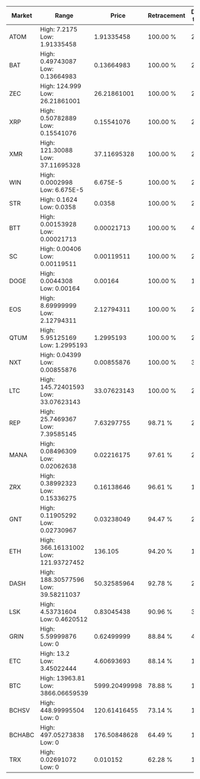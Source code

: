 | Market | Range | Price| Retracement | Doubles to 50% |
| --- | --- | --- | --- | --- |
| ATOM | High: 7.2175<br />Low: 1.91335458 | 1.91335458 | 100.00 % | 2.39 |
| BAT | High: 0.49743087<br />Low: 0.13664983 | 0.13664983 | 100.00 % | 2.32 |
| ZEC | High: 124.999<br />Low: 26.21861001 | 26.21861001 | 100.00 % | 2.88 |
| XRP | High: 0.50782889<br />Low: 0.15541076 | 0.15541076 | 100.00 % | 2.13 |
| XMR | High: 121.30088<br />Low: 37.11695328 | 37.11695328 | 100.00 % | 2.13 |
| WIN | High: 0.0002998<br />Low: 6.675E-5 | 6.675E-5 | 100.00 % | 2.75 |
| STR | High: 0.1624<br />Low: 0.0358 | 0.0358 | 100.00 % | 2.77 |
| BTT | High: 0.00153928<br />Low: 0.00021713 | 0.00021713 | 100.00 % | 4.04 |
| SC | High: 0.00406<br />Low: 0.00119511 | 0.00119511 | 100.00 % | 2.20 |
| DOGE | High: 0.0044308<br />Low: 0.00164 | 0.00164 | 100.00 % | 1.85 |
| EOS | High: 8.69999999<br />Low: 2.12794311 | 2.12794311 | 100.00 % | 2.54 |
| QTUM | High: 5.95125169<br />Low: 1.2995193 | 1.2995193 | 100.00 % | 2.79 |
| NXT | High: 0.04399<br />Low: 0.00855876 | 0.00855876 | 100.00 % | 3.07 |
| LTC | High: 145.72401593<br />Low: 33.07623143 | 33.07623143 | 100.00 % | 2.70 |
| REP | High: 25.7469367<br />Low: 7.39585145 | 7.63297755 | 98.71 % | 2.17 |
| MANA | High: 0.08496309<br />Low: 0.02062638 | 0.02216175 | 97.61 % | 2.38 |
| ZRX | High: 0.38992323<br />Low: 0.15336275 | 0.16138646 | 96.61 % | 1.68 |
| GNT | High: 0.11905292<br />Low: 0.02730967 | 0.03238049 | 94.47 % | 2.26 |
| ETH | High: 366.16131002<br />Low: 121.93727452 | 136.105 | 94.20 % | 1.79 |
| DASH | High: 188.30577596<br />Low: 39.58211037 | 50.32585964 | 92.78 % | 2.26 |
| LSK | High: 4.53731604<br />Low: 0.4620512 | 0.83045438 | 90.96 % | 3.01 |
| GRIN | High: 5.59999876<br />Low: 0 | 0.62499999 | 88.84 % | 4.48 |
| ETC | High: 13.2<br />Low: 3.45022444 | 4.60693693 | 88.14 % | 1.81 |
| BTC | High: 13963.81<br />Low: 3866.06659539 | 5999.20499998 | 78.88 % | 1.49 |
| BCHSV | High: 448.99995504<br />Low: 0 | 120.61416455 | 73.14 % | 1.86 |
| BCHABC | High: 497.05273838<br />Low: 0 | 176.50848628 | 64.49 % | 1.41 |
| TRX | High: 0.02691072<br />Low: 0 | 0.010152 | 62.28 % | 1.33 |
